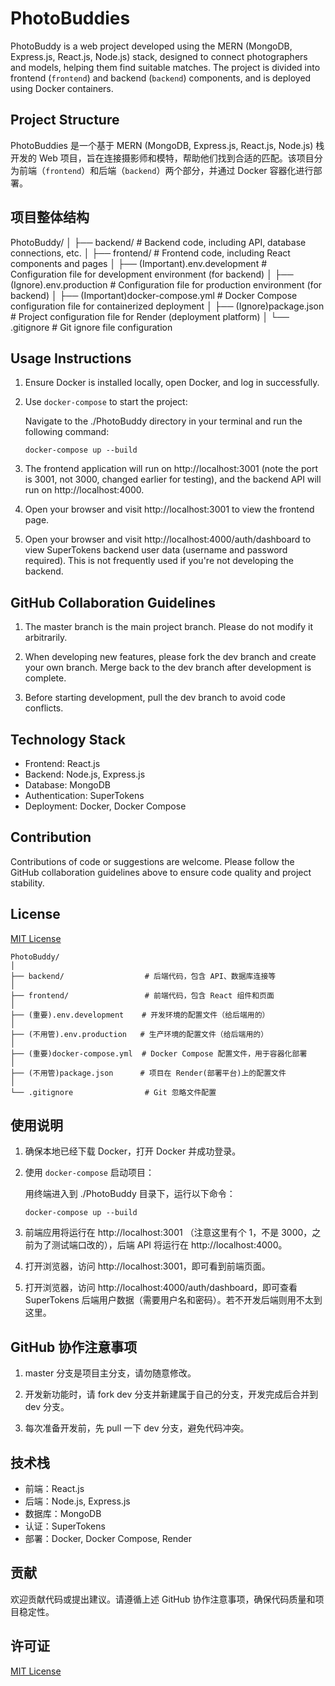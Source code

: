 # PhotoBuddies

PhotoBuddy is a web project developed using the MERN (MongoDB, Express.js, React.js, Node.js) stack, designed to connect photographers and models, helping them find suitable matches. The project is divided into frontend (`frontend`) and backend (`backend`) components, and is deployed using Docker containers.

## Project Structure

PhotoBuddies 是一个基于 MERN (MongoDB, Express.js, React.js, Node.js) 栈开发的 Web 项目，旨在连接摄影师和模特，帮助他们找到合适的匹配。该项目分为前端（`frontend`）和后端（`backend`）两个部分，并通过 Docker 容器化进行部署。

## 项目整体结构

PhotoBuddy/
│
├── backend/ # Backend code, including API, database connections, etc.
│
├── frontend/ # Frontend code, including React components and pages
│
├── (Important).env.development # Configuration file for development environment (for backend)
│
├── (Ignore).env.production # Configuration file for production environment (for backend)
│
├── (Important)docker-compose.yml # Docker Compose configuration file for containerized deployment
│
├── (Ignore)package.json # Project configuration file for Render (deployment platform)
│
└── .gitignore # Git ignore file configuration

## Usage Instructions

1. Ensure Docker is installed locally, open Docker, and log in successfully.

2. Use `docker-compose` to start the project:

   Navigate to the ./PhotoBuddy directory in your terminal and run the following command:

   ```
   docker-compose up --build
   ```

3. The frontend application will run on http://localhost:3001 (note the port is 3001, not 3000, changed earlier for testing), and the backend API will run on http://localhost:4000.

4. Open your browser and visit http://localhost:3001 to view the frontend page.

5. Open your browser and visit http://localhost:4000/auth/dashboard to view SuperTokens backend user data (username and password required). This is not frequently used if you're not developing the backend.

## GitHub Collaboration Guidelines

1. The master branch is the main project branch. Please do not modify it arbitrarily.

2. When developing new features, please fork the dev branch and create your own branch. Merge back to the dev branch after development is complete.

3. Before starting development, pull the dev branch to avoid code conflicts.

## Technology Stack

- Frontend: React.js
- Backend: Node.js, Express.js
- Database: MongoDB
- Authentication: SuperTokens
- Deployment: Docker, Docker Compose

## Contribution

Contributions of code or suggestions are welcome. Please follow the GitHub collaboration guidelines above to ensure code quality and project stability.

## License

[MIT License](LICENSE)

```
PhotoBuddy/
│
├── backend/                  # 后端代码，包含 API、数据库连接等
│
├── frontend/                 # 前端代码，包含 React 组件和页面
│
├── (重要).env.development    # 开发环境的配置文件（给后端用的）
│
├── (不用管).env.production   # 生产环境的配置文件（给后端用的）
│
├── (重要)docker-compose.yml  # Docker Compose 配置文件，用于容器化部署
│
├── (不用管)package.json      # 项目在 Render(部署平台)上的配置文件
│
└── .gitignore                # Git 忽略文件配置
```

## 使用说明

1. 确保本地已经下载 Docker，打开 Docker 并成功登录。

2. 使用 `docker-compose` 启动项目：

   用终端进入到 ./PhotoBuddy 目录下，运行以下命令：

   ```
   docker-compose up --build
   ```

3. 前端应用将运行在 http://localhost:3001 （注意这里有个 1，不是 3000，之前为了测试端口改的），后端 API 将运行在 http://localhost:4000。

4. 打开浏览器，访问 http://localhost:3001，即可看到前端页面。

5. 打开浏览器，访问 http://localhost:4000/auth/dashboard，即可查看 SuperTokens 后端用户数据（需要用户名和密码）。若不开发后端则用不太到这里。

## GitHub 协作注意事项

1. master 分支是项目主分支，请勿随意修改。

2. 开发新功能时，请 fork dev 分支并新建属于自己的分支，开发完成后合并到 dev 分支。

3. 每次准备开发前，先 pull 一下 dev 分支，避免代码冲突。

## 技术栈

- 前端：React.js
- 后端：Node.js, Express.js
- 数据库：MongoDB
- 认证：SuperTokens
- 部署：Docker, Docker Compose, Render

## 贡献

欢迎贡献代码或提出建议。请遵循上述 GitHub 协作注意事项，确保代码质量和项目稳定性。

## 许可证

[MIT License](LICENSE)
